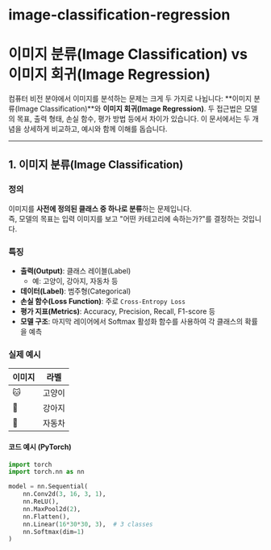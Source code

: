 # image-classification-regression
# 이미지 분류(Image Classification) vs 이미지 회귀(Image Regression)

컴퓨터 비전 분야에서 이미지를 분석하는 문제는 크게 두 가지로 나뉩니다: **이미지 분류(Image Classification)**와 **이미지 회귀(Image Regression)**. 두 접근법은 모델의 목표, 출력 형태, 손실 함수, 평가 방법 등에서 차이가 있습니다. 이 문서에서는 두 개념을 상세하게 비교하고, 예시와 함께 이해를 돕습니다.

---

## 1. 이미지 분류(Image Classification)

### 정의
이미지를 **사전에 정의된 클래스 중 하나로 분류**하는 문제입니다.  
즉, 모델의 목표는 입력 이미지를 보고 "어떤 카테고리에 속하는가?"를 결정하는 것입니다.

### 특징
- **출력(Output)**: 클래스 레이블(Label)
  - 예: 고양이, 강아지, 자동차 등
- **데이터(Label)**: 범주형(Categorical)  
- **손실 함수(Loss Function)**: 주로 `Cross-Entropy Loss`
- **평가 지표(Metrics)**: Accuracy, Precision, Recall, F1-score 등
- **모델 구조**: 마지막 레이어에서 Softmax 활성화 함수를 사용하여 각 클래스의 확률을 예측

### 실제 예시
| 이미지 | 라벨 |
|--------|------|
| 🐱     | 고양이 |
| 🐶     | 강아지 |
| 🚗     | 자동차 |

#### 코드 예시 (PyTorch)
```python
import torch
import torch.nn as nn

model = nn.Sequential(
    nn.Conv2d(3, 16, 3, 1),
    nn.ReLU(),
    nn.MaxPool2d(2),
    nn.Flatten(),
    nn.Linear(16*30*30, 3),  # 3 classes
    nn.Softmax(dim=1)
)
